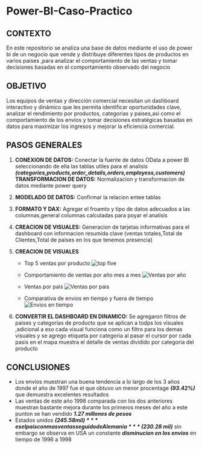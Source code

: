 # Power-BI-Caso-Practico
## CONTEXTO
En este repositorio se analiza una base de datos mediante el uso de power bi de un negocio que vende y distribuye diferentes tipos de productos en varios países ,para analizar el comportamiento de las ventas y tomar decisiones basadas en el comportamiento observado del negocio

## OBJETIVO
Los equipos de ventas y dirección comercial necesitan un dashboard interactivo y dinámico que les permita identificar oportunidades clave, analizar el rendimiento por productos, categorias y paises,asi como el comportamiento de los envios y tomar decisiones estratégicas basadas en datos para maximizar los ingresos y mejorar la eficiencia comercial.

## PASOS GENERALES
1. **CONEXION DE DATOS:** Conectar la fuente de datos OData a power BI seleccionando de ella las tablas utiles para el analisis ***(categories,products,order_details,orders,employess,customers)*** 
   **TRANSFORMACION DE DATOS:** Normalizacion y transformacion de datos mediante power query  
3. **MODELADO DE DATOS:** Confirmar la relacion entee tablas  
4. **FORMATO Y DAX:** Agregar el froamto y tipo de datos adecuados a las columnas,general columnas calculadas para poyar el analisis  
5. **CREACION DE VISUALES:** Generacion de tarjetas informativas para el dashboard con informacion resumida clave (ventas totales,Total de Clientes,Total de paises en los que tenemos presencia)  
6. **CREACION DE VISUALES**  
   - Top 5  ventas por producto
      ![top five](https://github.com/user-attachments/assets/c5d01300-de0a-457a-8487-2e9545a38894)

   - Comportamiento de ventas por año mes a mes
![Ventas por año](https://github.com/user-attachments/assets/2f420dc0-0417-43ee-a6a6-1c0944b84f8a)

     
   - Ventas por pais
![Ventas por pais](https://github.com/user-attachments/assets/66ad95e9-9b91-430c-b1eb-f36d6a60798c)

     
   - Comparativa de envios en tiempo y fuera de tiempo
![Envios en tiempo](https://github.com/user-attachments/assets/95245586-ecf0-41f1-98d9-edb833d500f7)

     
11. **CONVERTIR EL DASHBOARD EN DINAMICO:** Se agregaron filtros de paises y categorias de producto que se aplican a todps los visuales ,adicional a eso cada visual funciona como un filtro para los demas visuales y se agrego etiqueta por categoria al pasar el cursor por cada pasis en el mapa muestra el detalle de ventas dividido por categoria del producto
    
## CONCLUSIONES
- Los envios muestran una buena tendencia a lo largo de los 3 años donde el año de 1997 fue el que obtuvo un menor procentage ***(93.42%)*** que demuestra excelentes resultados
- Las ventas de este año 1998 comparada con los dos anteriores muestran bastante mejora durante los primeros meses del año a este punton se han vendido ***1.27 millones de pesos*** 
- Estados unidos ***($245.58 mil)*** es el pais con mas ventas seguido de Alemania ***($230.28 mil)*** sin embargo se observa en USA un constante ***disminucion en los envios*** en tiempo de 1996 a 1998
